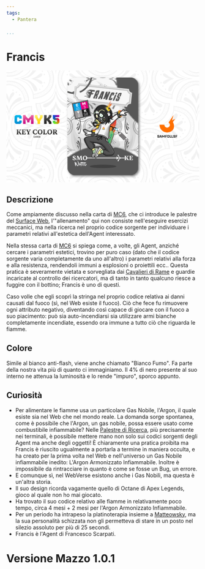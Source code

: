 ```yaml
---
tags:
  - Pantera

...
```


# Francis

![francis](../eg/K/francis.jpg)

## Descrizione

Come ampiamente discusso nella carta di [MC6](../Giallo/mc6.md), che ci introduce le palestre del [Surface Web](../Remix/deep.md), l'"allenamento" qui non consiste nell'eseguire esercizi meccanici, ma nella ricerca nel proprio codice sorgente per individuare i parametri relativi all'estetica dell'Agent interessato.

Nella stessa carta di [MC6](../Giallo/mc6.md) si spiega come, a volte, gli Agent, anziché cercare i parametri estetici, trovino per puro caso (dato che il codice sorgente varia completamente da uno all'altro) i parametri relativi alla forza e alla resistenza, rendendoli immuni a esplosioni o proiettili ecc.. Questa pratica è severamente vietata e sorvegliata dai [Cavalieri di Rame](../Remix/metal.md) e guardie incaricate al controllo dei ricercatori, ma di tanto in tanto qualcuno riesce a fuggire con il bottino; Francis è uno di questi.

Caso volle che egli scoprì la stringa nel proprio codice relativa ai danni causati dal fuoco (sì, nel Web esiste il fuoco). Ciò che fece fu rimuovere ogni attributo negativo, diventando così capace di giocare con il fuoco a suo piacimento: può sia auto-incendiarsi sia utilizzare armi bianche completamente incendiate, essendo ora immune a tutto ciò che riguarda le fiamme.

## Colore

Simile al bianco anti-flash, viene anche chiamato "Bianco Fumo". Fa parte della nostra vita più di quanto ci immaginiamo. Il 4% di nero presente al suo interno ne attenua la luminosità e lo rende "impuro", sporco appunto.

## Curiosità

- Per alimentare le fiamme usa un particolare Gas Nobile, l'Argon, il quale esiste sia nel Web che nel mondo reale. La domanda sorge spontanea, come è possibile che l'Argon, un gas nobile, possa essere usato come combustibile infiammabile? Nelle [Palestre di Ricerca](../Giallo/mc6.md), più precisamente nei terminali, è possibile mettere mano non solo sui codici sorgenti degli Agent ma anche degli oggetti! È chiaramente una pratica proibita ma Francis è riuscito ugualmente a portarla a termine in maniera occulta, e ha creato per la prima volta nel Web e nell'universo un Gas Nobile infiammabile inedito: L'Argon Armonizzato Infiammabile. Inoltre è impossibile da rintracciare in quanto è come se fosse un Bug, un errore.
- E comunque sì, nel WebVerse esistono anche i Gas Nobili, ma questa è un'altra storia.
- Il suo design ricorda vagamente quello di Octane di Apex Legends, gioco al quale non ho mai giocato.
- Ha trovato il suo codice relativo alle fiamme in relativamente poco tempo, circa 4 mesi + 2 mesi per l'Argon Armonizzato Infiammabile.
- Per un periodo ha intrapeso la platinoterapia insieme a [Matteowsky](../Nero/matteowsky.md), ma la sua personalità schizzata non gli permetteva di stare in un posto nel silezio assoluto per più di 25 secondi.
- Francis è l'Agent di Francesco Scarpati.

# Versione Mazzo 1.0.1